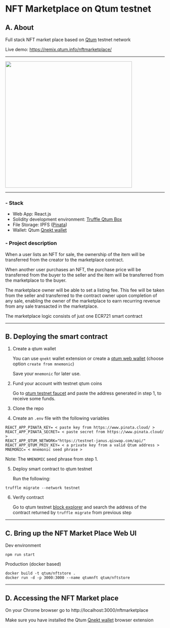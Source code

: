 # NFT Marketplace on Qtum testnet

## A. About
Full stack NFT market place based on [Qtum](https://qtum.info) testnet network

Live demo: https://remix.qtum.info/nftmarketplace/

---

<img src="./home.png" height="400px">

----

### - Stack
- Web App: React.js
- Solidity development environment: [Truffle Qtum Box](https://github.com/qtumproject/react-box)
- File Storage: IPFS ([Pinata](https://www.pinata.cloud/))
- Wallet: Qtum [Qnekt wallet](https://github.com/earlgreytech/metamask-extension/releases)  

### - Project description

When a user lists an NFT for sale, the ownership of the item will be transferred from the creator to the marketplace contract.

When another user purchases an NFT, the purchase price will be transferred from the buyer to the seller and the item will be transferred from the marketplace to the buyer.

The marketplace owner will be able to set a listing fee. This fee will be taken from the seller and transferred to the contract owner upon completion of any sale, enabling the owner of the marketplace to earn recurring revenue from any sale transacted in the marketplace.

The marketplace logic consists of just one ECR721 smart contract

---

## B. Deploying the smart contract

1. Create a qtum wallet

    You can use `qnekt` wallet extension or create a [qtum web wallet](https://qtumwallet.org/) (choose option `create from mnemonic`)

    Save your `mnemonic` for later use.

2. Fund your account with testnet qtum coins

    Go to [qtum testnet faucet](http://testnet-faucet.qtum.info/#!/) and paste the address generated in step 1, to receive some funds.

3. Clone the repo

4. Create an `.env` file with the following variables

```
REACT_APP_PINATA_KEY= < paste key from https://www.pinata.cloud/ >
REACT_APP_PINATA_SECRET= < paste secret from https://www.pinata.cloud/ >
REACT_APP_QTUM_NETWORK="https://testnet-janus.qiswap.com/api/"
REACT_APP_QTUM_PRIV_KEY= < a private key from a valid Qtum address >
MNEMONIC= < mnemonic seed phrase >
```

Note: The `NMENOMIC` seed phrase from step 1.

5. Deploy smart contract to qtum testnet

    Run the following:

```
truffle migrate --network testnet
```

6. Verify contract

    Go to qtum testnet [block explorer](https://testnet.qtum.info/) and search the address of the contract returned by `truffle migrate` from previous step 

---

## C. Bring up the NFT Market Place Web UI

Dev environment

```
npm run start
```

Production (docker based)
```
docker build -t qtum/nftstore .
docker run -d -p 3000:3000 --name qtumnft qtum/nftstore
```

---

## D. Accessing the NFT Market place

On your Chrome browser go to http://localhost:3000/nftmarketplace

Make sure you have installed the Qtum [Qnekt wallet](https://github.com/earlgreytech/metamask-extension/releases) browser extension
